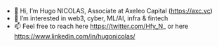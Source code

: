 - 👋 Hi, I’m Hugo NICOLAS, Associate at Axeleo Capital (https://axc.vc)
- 👀 I’m interested in web3, cyber, ML/AI, infra & fintech
- 📫 Feel free to reach here https://twitter.com/Hfy_N_ or here https://www.linkedin.com/in/hugonicolas/
